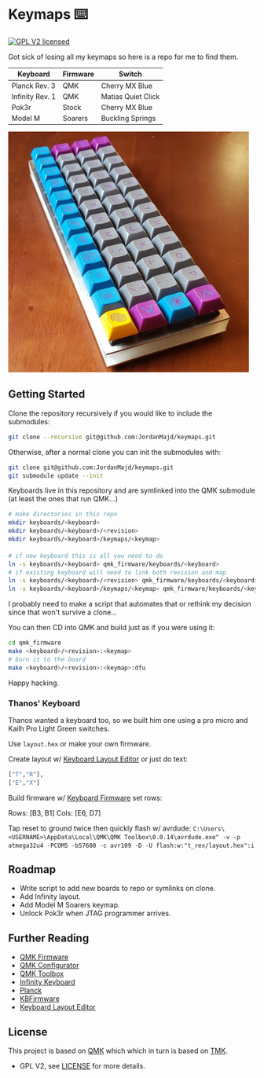 # Keymaps ⌨️

[![GPL V2 licensed](https://img.shields.io/badge/license-GPL-blue.svg)](/LICENSE)

Got sick of losing all my keymaps so here is a repo for me to find them.

| Keyboard        | Firmware | Switch             |
|-----------------|----------|--------------------|
| Planck Rev. 3   | QMK      | Cherry MX Blue     |
| Infinity Rev. 1 | QMK      | Matias Quiet Click |
| Pok3r           | Stock    | Cherry MX Blue     |
| Model M         | Soarers  | Buckling Springs   |

![Planck keyboard with DSA Deep Space keycaps](/assets/planck.jpg)

## Getting Started

Clone the repository recursively if you would like to include the submodules:

```bash
git clone --recursive git@github.com:JordanMajd/keymaps.git
```

Otherwise, after a normal clone you can init the submodules with:

```bash
git clone git@github.com:JordanMajd/keymaps.git
git submodule update --init
```

Keyboards live in this repository and are symlinked into the QMK submodule (at least the ones that run QMK...)

```bash
# make directories in this repo
mkdir keyboards/<keyboard>
mkdir keyboards/<keyboard>/<revision>
mkdir keyboards/<keyboard>/keymaps/<keymap>

# if new keyboard this is all you need to do
ln -s keyboards/<keyboard> qmk_firmware/keyboards/<keyboard>
# if existing keyboard will need to link both revision and map
ln -s keyboards/<keyboard>/<revision> qmk_firmware/keyboards/<keyboard>/<revision>
ln -s keyboards/<keyboard>/keymaps/<keymap> qmk_firmware/keyboards/<keyboard>/keymaps/<keymap>
```

I probably need to make a script that automates that or rethink my decision since that won't survive a clone...

You can then CD into QMK and build just as if you were using it:

```bash
cd qmk_firmware
make <keyboard>/<revision>:<keymap>
# burn it to the board
make <keyboard>/<revision>:<keymap>:dfu
```

Happy hacking.


### Thanos' Keyboard

Thanos wanted a keyboard too, so we built him one using a pro micro and Kailh Pro Light Green switches.

Use `layout.hex` or make your own firmware.

Create layout w/ [Keyboard Layout Editor](keylayout) or just do text:

```bash
["T","R"],
["E","X"]
```

Build firmware w/ [Keyboard Firmware](kbfirm) set rows:

Rows: [B3, B1]
Cols: [E6, D7]

Tap reset to ground twice then quickly flash w/ avrdude: `C:\Users\<USERNAME>\AppData\Local\QMK\QMK Toolbox\0.0.14\avrdude.exe" -v -p atmega32u4 -PCOM5 -b57600 -c avr109 -D -U flash:w:"t_rex/layout.hex":i`


## Roadmap

- Write script to add new boards to repo or symlinks on clone.
- Add Infinity layout.
- Add Model M Soarers keymap.
- Unlock Pok3r when JTAG programmer arrives.

## Further Reading

- [QMK Firmware][qmk_firm]
- [QMK Configurator][qmk_conf]
- [QMK Toolbox](qmk_tool)
- [Infinity Keyboard](inf)
- [Planck](planck)
- [KBFirmware](kbfirm)
- [Keyboard Layout Editor](keylayout)

## License

This project is based on [QMK][qmk_firm] which which in turn is based on [TMK][tmk_firm].

- GPL V2, see [LICENSE](/LICENSE) for more details.

[tmk_firm]: https://github.com/tmk/tmk_keyboard
[qmk_firm]: https://github.com/qmk/qmk_firmware
[qmk_conf]: https://config.qmk.fm/#/planck/rev5/LAYOUT_ortho_4x12
[qmk_tool]: https://github.com/qmk/qmk_toolbox/releases
[inf]: https://input.club/devices/infinity-keyboard/
[planck]: https://olkb.com/planck
[pok3r]: http://www.vortexgear.tw/vortex2_2.asp?kind=47&kind2=220&kind3=&kind4=998
[kbfirm]: https://kbfirmware.com/
[klayout]: http://www.keyboard-layout-editor.com/#/
